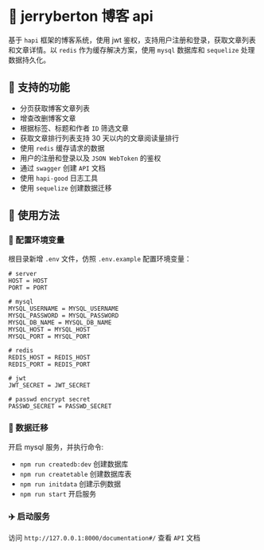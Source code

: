 # 📕 jerryberton 博客 api

基于 `hapi` 框架的博客系统，使用 jwt 鉴权，支持用户注册和登录，获取文章列表和文章详情。以 `redis` 作为缓存解决方案，使用 `mysql` 数据库和 `sequelize` 处理数据持久化。


## 🌈 支持的功能

- 分页获取博客文章列表
- 增查改删博客文章
- 根据标签、标题和作者 `ID` 筛选文章
- 获取文章排行列表支持 30 天以内的文章阅读量排行
- 使用 `redis` 缓存请求的数据
- 用户的注册和登录以及 `JSON WebToken` 的鉴权
- 通过 `swagger` 创建 `API` 文档
- 使用 `hapi-good` 日志工具
- 使用 `sequelize` 创建数据迁移


## 🎉 使用方法


### 🚨 配置环境变量

根目录新增 `.env` 文件，仿照 `.env.example` 配置环境变量：

```
# server
HOST = HOST
PORT = PORT

# mysql
MYSQL_USERNAME = MYSQL_USERNAME
MYSQL_PASSWORD = MYSQL_PASSWORD
MYSQL_DB_NAME = MYSQL_DB_NAME
MYSQL_HOST = MYSQL_HOST
MYSQL_PORT = MYSQL_PORT

# redis
REDIS_HOST = REDIS_HOST
REDIS_PORT = REDIS_PORT

# jwt
JWT_SECRET = JWT_SECRET

# passwd encrypt secret
PASSWD_SECRET = PASSWD_SECRET
```

### 📖 数据迁移

开启 mysql 服务，并执行命令:

- `npm run createdb:dev` 创建数据库
- `npm run createtable` 创建数据库表
- `npm run initdata` 创建示例数据
- `npm run start` 开启服务

### ✈️ 启动服务

访问 `http://127.0.0.1:8000/documentation#/` 查看 `API` 文档
